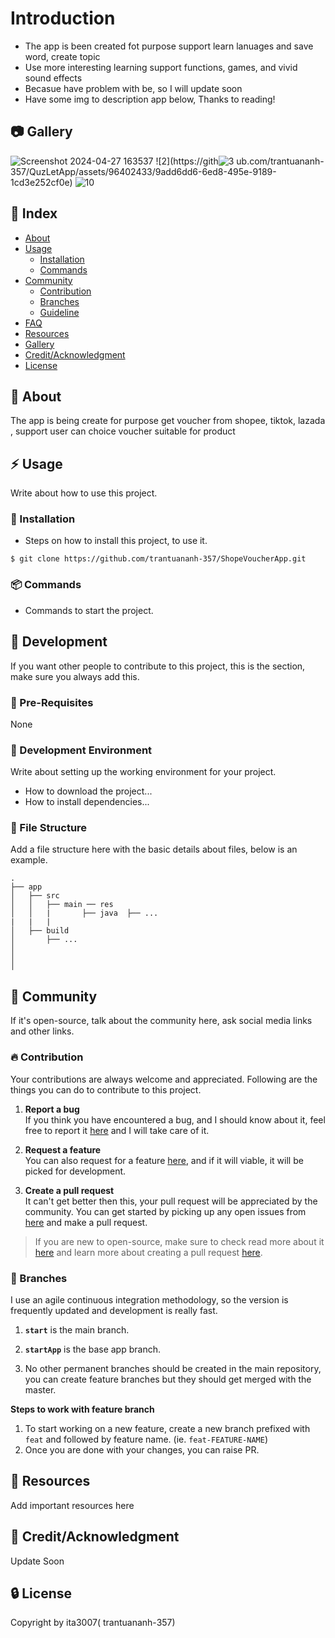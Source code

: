 # Introduction
- The app is been created fot purpose support learn lanuages and save word, create topic
- Use more interesting learning support functions, games, and vivid sound effects
- Becasue have problem with be, so I will update soon
- Have some img to description app below, Thanks to reading!

##  :camera: Gallery
![Screenshot 2024-04-27 163537](https://github.com/trantuananh-357/QuzLetApp/assets/96402433/0980b5e8-9242-4925-901e-a91031175825)
![2](https://gith![3](https://github.com/trantuananh-357/QuzLetApp/assets/96402433/46aa3390-e933-4a29-9233-be6554f5ef40)
ub.com/trantuananh-357/QuzLetApp/assets/96402433/9add6dd6-6ed8-495e-9189-1cd3e252cf0e)
![10](https://github.com/trantuananh-357/QuzLetApp/assets/96402433/39819fe7-1736-4b2e-a465-371e109adae7)

## :ledger: Index

- [About](#beginner-about)
- [Usage](#zap-usage)
  - [Installation](#electric_plug-installation)
  - [Commands](#package-commands)
- [Community](#cherry_blossom-community)
  - [Contribution](#fire-contribution)
  - [Branches](#cactus-branches)
  - [Guideline](#exclamation-guideline)  
- [FAQ](#question-faq)
- [Resources](#page_facing_up-resources)
- [Gallery](#camera-gallery)
- [Credit/Acknowledgment](#star2-creditacknowledgment)
- [License](#lock-license)

##  :beginner: About
The app is being create for purpose get voucher from shopee, tiktok, lazada , support user can choice voucher suitable for product

## :zap: Usage
Write about how to use this project.

###  :electric_plug: Installation
- Steps on how to install this project, to use it.

```
$ git clone https://github.com/trantuananh-357/ShopeVoucherApp.git
```

###  :package: Commands
- Commands to start the project.

##  :wrench: Development
If you want other people to contribute to this project, this is the section, make sure you always add this.

### :notebook: Pre-Requisites
None

###  :nut_and_bolt: Development Environment
Write about setting up the working environment for your project.
- How to download the project...
- How to install dependencies...


###  :file_folder: File Structure
Add a file structure here with the basic details about files, below is an example.

```
.
├── app
│   ├── src
│   │   ├── main ── res
│   │   |       ├── java  ├── ...
|   |   |
│   ├── build
│       ├── ...
│       
│   
│    
```

## :cherry_blossom: Community

If it's open-source, talk about the community here, ask social media links and other links.

 ###  :fire: Contribution

 Your contributions are always welcome and appreciated. Following are the things you can do to contribute to this project.

 1. **Report a bug** <br>
 If you think you have encountered a bug, and I should know about it, feel free to report it [here]() and I will take care of it.

 2. **Request a feature** <br>
 You can also request for a feature [here](), and if it will viable, it will be picked for development.  

 3. **Create a pull request** <br>
 It can't get better then this, your pull request will be appreciated by the community. You can get started by picking up any open issues from [here]() and make a pull request.

 > If you are new to open-source, make sure to check read more about it [here](https://www.digitalocean.com/community/tutorial_series/an-introduction-to-open-source) and learn more about creating a pull request [here](https://www.digitalocean.com/community/tutorials/how-to-create-a-pull-request-on-github).


 ### :cactus: Branches

 I use an agile continuous integration methodology, so the version is frequently updated and development is really fast.

1. **`start`** is the main branch.

2. **`startApp`** is the base app branch.

3. No other permanent branches should be created in the main repository, you can create feature branches but they should get merged with the master.

**Steps to work with feature branch**

1. To start working on a new feature, create a new branch prefixed with `feat` and followed by feature name. (ie. `feat-FEATURE-NAME`)
2. Once you are done with your changes, you can raise PR.

##  :page_facing_up: Resources
Add important resources here


## :star2: Credit/Acknowledgment
Update Soon

##  :lock: License
Copyright by ita3007( trantuananh-357)

